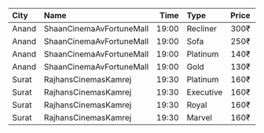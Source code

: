 | City  | Name                     |  Time | Type      | Price | Capacity | Booked |
| :---- | :----------------------- | ----: | :-------- | ----: | -------: | -----: |
| Anand | ShaanCinemaAvFortuneMall | 19:00 | Recliner  |  300₹ |      100 |      0 |
| Anand | ShaanCinemaAvFortuneMall | 19:00 | Sofa      |  250₹ |      100 |      0 |
| Anand | ShaanCinemaAvFortuneMall | 19:00 | Platinum  |  140₹ |      100 |      0 |
| Anand | ShaanCinemaAvFortuneMall | 19:00 | Gold      |  130₹ |      100 |      0 |
| Surat | RajhansCinemasKamrej     | 19:30 | Platinum  |  160₹ |       31 |     31 |
| Surat | RajhansCinemasKamrej     | 19:30 | Executive |  160₹ |       87 |     69 |
| Surat | RajhansCinemasKamrej     | 19:30 | Royal     |  160₹ |       60 |      0 |
| Surat | RajhansCinemasKamrej     | 19:30 | Marvel    |  160₹ |       40 |      0 |